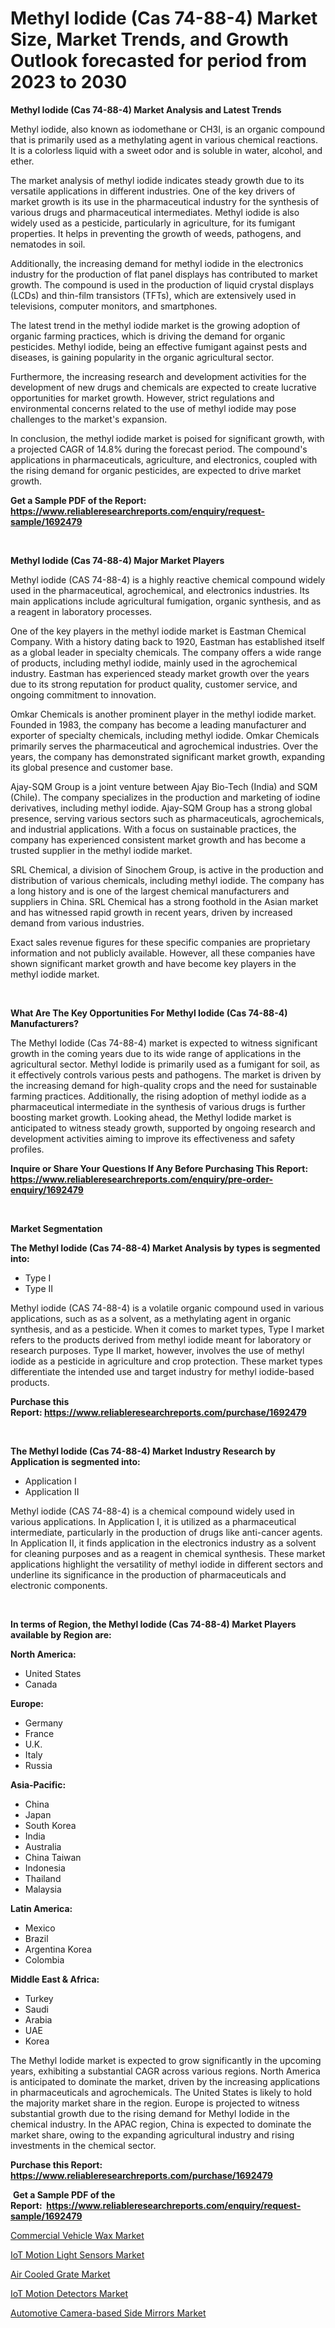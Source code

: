 <p><h1>Methyl Iodide (Cas 74-88-4) Market Size, Market Trends, and Growth Outlook forecasted for period from 2023 to 2030</h1></p><p><strong>Methyl Iodide (Cas 74-88-4) Market Analysis and Latest Trends</strong></p>
<p><p>Methyl iodide, also known as iodomethane or CH3I, is an organic compound that is primarily used as a methylating agent in various chemical reactions. It is a colorless liquid with a sweet odor and is soluble in water, alcohol, and ether.</p><p>The market analysis of methyl iodide indicates steady growth due to its versatile applications in different industries. One of the key drivers of market growth is its use in the pharmaceutical industry for the synthesis of various drugs and pharmaceutical intermediates. Methyl iodide is also widely used as a pesticide, particularly in agriculture, for its fumigant properties. It helps in preventing the growth of weeds, pathogens, and nematodes in soil.</p><p>Additionally, the increasing demand for methyl iodide in the electronics industry for the production of flat panel displays has contributed to market growth. The compound is used in the production of liquid crystal displays (LCDs) and thin-film transistors (TFTs), which are extensively used in televisions, computer monitors, and smartphones.</p><p>The latest trend in the methyl iodide market is the growing adoption of organic farming practices, which is driving the demand for organic pesticides. Methyl iodide, being an effective fumigant against pests and diseases, is gaining popularity in the organic agricultural sector.</p><p>Furthermore, the increasing research and development activities for the development of new drugs and chemicals are expected to create lucrative opportunities for market growth. However, strict regulations and environmental concerns related to the use of methyl iodide may pose challenges to the market's expansion.</p><p>In conclusion, the methyl iodide market is poised for significant growth, with a projected CAGR of 14.8% during the forecast period. The compound's applications in pharmaceuticals, agriculture, and electronics, coupled with the rising demand for organic pesticides, are expected to drive market growth.</p></p>
<p><strong>Get a Sample PDF of the Report:&nbsp; <a href="https://www.reliableresearchreports.com/enquiry/request-sample/1692479">https://www.reliableresearchreports.com/enquiry/request-sample/1692479</a></strong></p>
<p>&nbsp;</p>
<p><strong>Methyl Iodide (Cas 74-88-4) Major Market Players</strong></p>
<p><p>Methyl iodide (CAS 74-88-4) is a highly reactive chemical compound widely used in the pharmaceutical, agrochemical, and electronics industries. Its main applications include agricultural fumigation, organic synthesis, and as a reagent in laboratory processes.</p><p>One of the key players in the methyl iodide market is Eastman Chemical Company. With a history dating back to 1920, Eastman has established itself as a global leader in specialty chemicals. The company offers a wide range of products, including methyl iodide, mainly used in the agrochemical industry. Eastman has experienced steady market growth over the years due to its strong reputation for product quality, customer service, and ongoing commitment to innovation.</p><p>Omkar Chemicals is another prominent player in the methyl iodide market. Founded in 1983, the company has become a leading manufacturer and exporter of specialty chemicals, including methyl iodide. Omkar Chemicals primarily serves the pharmaceutical and agrochemical industries. Over the years, the company has demonstrated significant market growth, expanding its global presence and customer base.</p><p>Ajay-SQM Group is a joint venture between Ajay Bio-Tech (India) and SQM (Chile). The company specializes in the production and marketing of iodine derivatives, including methyl iodide. Ajay-SQM Group has a strong global presence, serving various sectors such as pharmaceuticals, agrochemicals, and industrial applications. With a focus on sustainable practices, the company has experienced consistent market growth and has become a trusted supplier in the methyl iodide market.</p><p>SRL Chemical, a division of Sinochem Group, is active in the production and distribution of various chemicals, including methyl iodide. The company has a long history and is one of the largest chemical manufacturers and suppliers in China. SRL Chemical has a strong foothold in the Asian market and has witnessed rapid growth in recent years, driven by increased demand from various industries.</p><p>Exact sales revenue figures for these specific companies are proprietary information and not publicly available. However, all these companies have shown significant market growth and have become key players in the methyl iodide market.</p></p>
<p>&nbsp;</p>
<p><strong>What Are The Key Opportunities For Methyl Iodide (Cas 74-88-4) Manufacturers?</strong></p>
<p><p>The Methyl Iodide (Cas 74-88-4) market is expected to witness significant growth in the coming years due to its wide range of applications in the agricultural sector. Methyl Iodide is primarily used as a fumigant for soil, as it effectively controls various pests and pathogens. The market is driven by the increasing demand for high-quality crops and the need for sustainable farming practices. Additionally, the rising adoption of methyl iodide as a pharmaceutical intermediate in the synthesis of various drugs is further boosting market growth. Looking ahead, the Methyl Iodide market is anticipated to witness steady growth, supported by ongoing research and development activities aiming to improve its effectiveness and safety profiles.</p></p>
<p><strong>Inquire or Share Your Questions If Any Before Purchasing This Report: <a href="https://www.reliableresearchreports.com/enquiry/pre-order-enquiry/1692479">https://www.reliableresearchreports.com/enquiry/pre-order-enquiry/1692479</a></strong></p>
<p>&nbsp;</p>
<p><strong>Market Segmentation</strong></p>
<p><strong>The Methyl Iodide (Cas 74-88-4) Market Analysis by types is segmented into:</strong></p>
<p><ul><li>Type I</li><li>Type II</li></ul></p>
<p><p>Methyl iodide (CAS 74-88-4) is a volatile organic compound used in various applications, such as as a solvent, as a methylating agent in organic synthesis, and as a pesticide. When it comes to market types, Type I market refers to the products derived from methyl iodide meant for laboratory or research purposes. Type II market, however, involves the use of methyl iodide as a pesticide in agriculture and crop protection. These market types differentiate the intended use and target industry for methyl iodide-based products.</p></p>
<p><strong>Purchase this Report:&nbsp;<a href="https://www.reliableresearchreports.com/purchase/1692479">https://www.reliableresearchreports.com/purchase/1692479</a></strong></p>
<p>&nbsp;</p>
<p><strong>The Methyl Iodide (Cas 74-88-4) Market Industry Research by Application is segmented into:</strong></p>
<p><ul><li>Application I</li><li>Application II</li></ul></p>
<p><p>Methyl iodide (CAS 74-88-4) is a chemical compound widely used in various applications. In Application I, it is utilized as a pharmaceutical intermediate, particularly in the production of drugs like anti-cancer agents. In Application II, it finds application in the electronics industry as a solvent for cleaning purposes and as a reagent in chemical synthesis. These market applications highlight the versatility of methyl iodide in different sectors and underline its significance in the production of pharmaceuticals and electronic components.</p></p>
<p>&nbsp;</p>
<p><strong>In terms of Region, the Methyl Iodide (Cas 74-88-4) Market Players available by Region are:</strong></p>
<p>
    <p> <strong> North America: </strong>
        <ul>
            <li>United States</li>
            <li>Canada</li>
        </ul>
        </p> 
    <p> <strong> Europe: </strong>
        <ul>
            <li>Germany</li>
            <li>France</li>
            <li>U.K.</li>
            <li>Italy</li>
            <li>Russia</li>
        </ul>
        </p> 
    <p> <strong> Asia-Pacific: </strong>
        <ul>
            <li>China</li>
            <li>Japan</li>
            <li>South Korea</li>
            <li>India</li>
            <li>Australia</li>
            <li>China Taiwan</li>
            <li>Indonesia</li>
            <li>Thailand</li>
            <li>Malaysia</li>
        </ul>
        </p> 
    <p> <strong> Latin America: </strong>
        <ul>
            <li>Mexico</li>
            <li>Brazil</li>
            <li>Argentina Korea</li>
            <li>Colombia</li>
        </ul>
        </p> 
    <p> <strong> Middle East & Africa: </strong>
        <ul>
            <li>Turkey</li>
            <li>Saudi</li>
            <li>Arabia</li>
            <li>UAE</li>
            <li>Korea</li>
        </ul>
    </p>
    </p>
<p><p>The Methyl Iodide market is expected to grow significantly in the upcoming years, exhibiting a substantial CAGR across various regions. North America is anticipated to dominate the market, driven by the increasing applications in pharmaceuticals and agrochemicals. The United States is likely to hold the majority market share in the region. Europe is projected to witness substantial growth due to the rising demand for Methyl Iodide in the chemical industry. In the APAC region, China is expected to dominate the market share, owing to the expanding agricultural industry and rising investments in the chemical sector.</p></p>
<p><strong>Purchase this Report: <a href="https://www.reliableresearchreports.com/purchase/1692479">https://www.reliableresearchreports.com/purchase/1692479</a></strong></p>
<p>&nbsp;<strong>Get a Sample PDF of the Report:&nbsp;&nbsp;<a href="https://www.reliableresearchreports.com/enquiry/request-sample/1692479">https://www.reliableresearchreports.com/enquiry/request-sample/1692479</a></strong></p>
<p><strong></strong></p>
<p><p><a href="https://www.linkedin.com/pulse/commercial-vehicle-wax-market-size-share-amp-trends-analysis-wut0c/">Commercial Vehicle Wax Market</a></p><p><a href="https://medium.com/@ziansann43365/iot-motion-light-sensors-market-furnishes-information-on-market-share-market-trends-and-market-302c62abe329">IoT Motion Light Sensors Market</a></p><p><a href="https://www.linkedin.com/pulse/air-cooled-grate-market-challenges-opportunities-growth-drivers/">Air Cooled Grate Market</a></p><p><a href="https://medium.com/@wadeodinnn745/iot-motion-detectors-market-trends-and-market-analysis-forecasted-for-period-2023-2030-a5c1d35703db">IoT Motion Detectors Market</a></p><p><a href="https://www.linkedin.com/pulse/automotive-camera-based-side-mirrors-market-size-growth-forecast-fghec/">Automotive Camera-based Side Mirrors Market</a></p></p>